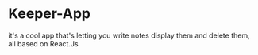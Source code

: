 # Keeper-App

it's a cool app that's letting you write notes display them and delete them, all based on React.Js
